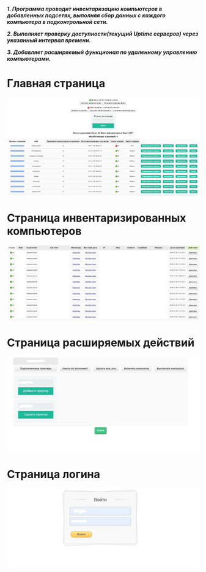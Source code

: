***1. Программа проводит инвентаризацию компьютеров в добавленных подсетях, выполняя сбор данных с каждого компьютера в подконтрольной сети.***

***2. Выполняет проверку доступности(текущий Uptime серверов) через указанный интервал времени.***

***3. Добавляет расширяемый функционал по удаленному управлению компьютерами.***

# Главная страница
![alt text](/ScreensProject/1.jpg "Главная страница")
# Страница инвентаризированных компьютеров
![alt text](/ScreensProject/4.jpg "инвентаризированных компьютеров")
# Страница расширяемых действий
![alt text](/ScreensProject/2.jpg "Страница действий")
# Страница логина
![alt text](/ScreensProject/3.jpg "Страница логина")
